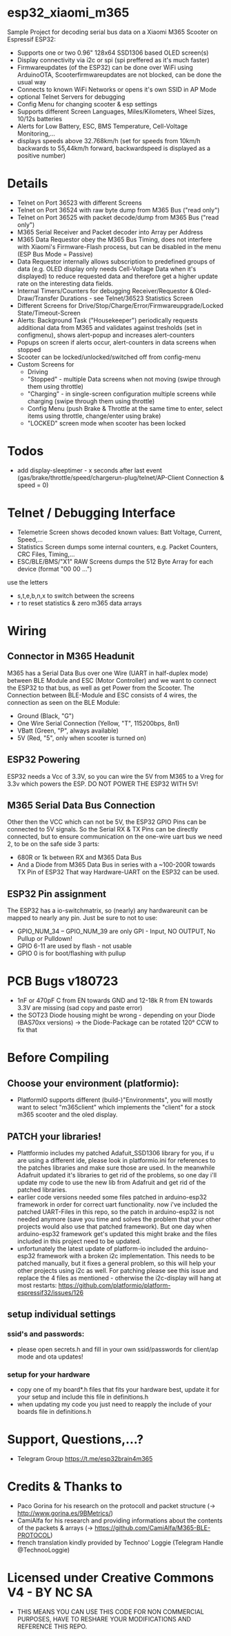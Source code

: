 ﻿# esp32_xiaomi_m365
Sample Project for decoding serial bus data on a Xiaomi M365 Scooter on Espressif ESP32:
- Supports one or two 0.96" 128x64 SSD1306 based OLED screen(s)
- Display connectivity via i2c or spi (spi preffered as it's much faster)
- Firmwareupdates (of the ESP32) can be done over WiFi using ArduinoOTA, Scooterfirmwareupdates are not blocked, can be done the usual way
- Connects to known WiFi Networks or opens it's own SSID in AP Mode
- optional Telnet Servers for debugging
- Config Menu for changing scooter & esp settings
- Supports different Screen Languages, Miles/Kilometers, Wheel Sizes, 10/12s batteries
- Alerts for Low Battery, ESC, BMS Temperature, Cell-Voltage Monitoring,...
- displays speeds above 32.768km/h (set for speeds from 10km/h backwards to 55,44km/h forward, backwardspeed is displayed as a positive number)

# Details
- Telnet on Port 36523 with different Screens
- Telnet on Port 36524 with raw byte dump from M365 Bus ("read only")
- Telnet on Port 36525 with packet decode/dump from M365 Bus ("read only")
- M365 Serial Receiver and Packet decoder into Array per Address
- M365 Data Requestor obey the M365 Bus Timing, does not interfere with Xiaomi's Firmware-Flash process, but can be disabled in the menu (ESP Bus Mode = Passive)
- Data Requestor internally allows subscription to predefined groups of data (e.g. OLED display only needs Cell-Voltage Data when it's displayed) to reduce requested data and therefore get a higher update rate on the interesting data fields.
- Internal Timers/Counters for debugging Receiver/Requestor & Oled-Draw/Transfer Durations - see Telnet/36523 Statistics Screen
- Different Screens for Drive/Stop/Charge/Error/Firmwareupgrade/Locked State/Timeout-Screen
- Alerts: Background Task ("Housekeeper") periodically requests additional data from M365 and validates against tresholds (set in configmenu), shows alert-popup and increases alert-counters
- Popups on screen if alerts occur, alert-counters in data screens when stopped
- Scooter can be locked/unlocked/switched off from config-menu
- Custom Screens for
	- Driving
	- "Stopped" - multiple Data screens when not moving (swipe through them using throttle)
	- "Charging" - in single-screen configuration multiple screens while charging (swipe through them using throttle)
	- Config Menu (push Brake & Throttle at the same time to enter, select items using throttle, change/enter using brake)
 	- "LOCKED" screen mode when scooter has been locked

# Todos
 - add display-sleeptimer - x seconds after last event (gas/brake/throttle/speed/chargerun-plug/telnet/AP-Client Connection & speed = 0)

# Telnet / Debugging Interface
 - Telemetrie Screen shows decoded known values: Batt Voltage, Current, Speed,... 
 - Statistics Screen dumps some internal counters, e.g. Packet Counters, CRC Files, Timing,...
 - ESC/BLE/BMS/"X1" RAW Screens dumps the 512 Byte Array for each device (format "00 00 ...")

 use the letters
  - s,t,e,b,n,x to switch between the screens
  - r to reset statistics & zero m365 data arrays

# Wiring
## Connector in M365 Headunit
M365 has a Serial Data Bus over one Wire (UART in half-duplex mode) between BLE Module and ESC (Motor Controller) and we want to connect the ESP32 to that bus, as well as get Power from the Scooter.
The Connection between BLE-Module and ESC consists of 4 wires, the connection as seen on the BLE Module:
- Ground  (Black, "G")
- One Wire Serial Connection (Yellow, "T", 115200bps, 8n1)
- VBatt (Green, "P", always available)
- 5V (Red, "5", only when scooter is turned on)

## ESP32 Powering
ESP32 needs a Vcc of 3.3V, so you can wire the 5V from M365 to a Vreg for 3.3v which powers the ESP. DO NOT POWER THE ESP32 WITH 5V!

## M365 Serial Data Bus Connection

Other then the VCC which can not be 5V, the ESP32 GPIO Pins can be connected to 5V signals.
So the Serial RX & TX Pins can be directly connected, but to ensure communication on the one-wire uart bus we need 2, to be on the safe side 3 parts:
 - 680R or 1k between RX and M365 Data Bus
 - And a Diode from M365 Data Bus in series with a ~100-200R towards TX Pin of  ESP32
That way Hardware-UART on the ESP32 can be used.

## ESP32 Pin assignment

The ESP32 has a io-switchmatrix, so (nearly) any hardwareunit can be mapped to nearly any pin.
Just be sure to not to use:
 - GPIO_NUM_34 – GPIO_NUM_39 are only GPI - Input, NO OUTPUT, No Pullup or Pulldown!
 - GPIO 6-11 are used by flash - not usable
 - GPIO 0 is for boot/flashing with pullup

# PCB Bugs v180723
 - 1nF or 470pF C from EN towards GND and 12-18k R from EN towards 3.3V are missing (sad copy and paste error)
 - the SOT23 Diode housing might be wrong - depending on your Diode (BAS70xx versions) -> the Diode-Package can be rotated 120° CCW to fix that

# Before Compiling

## Choose your environment  (platformio):
  - PlatformIO supports different (build-)"Environments", you will mostly want to select "m365client" which implements the "client" for a stock m365 scooter and the oled display.
## PATCH your libraries!
  - Plattformio includes my patched Adafuit_SSD1306 library for you, if u are using a different ide, please look in platformio.ini for references to the patches libraries and make sure those are used. In the meanwhile Adafruit updated it's libraries to get rid of the problems, so one day i'll update my code to use the new lib from Adafruit and get rid of the patched libraries.
  - earlier code versions needed some files patched in arduino-esp32 framework in order for correct uart functionality. now i've included the patched UART-Files in this repo, so the patch in arduino-esp32 is not needed anymore (save you time and solves the problem that your other projects would also use that patched framework). But one day when arduino-esp32 framework get's updated this might brake and the files included in this project need to be updated.
  - unfortunately the latest update of platform-io included the arduino-esp32 framework with a broken i2c implementation. This needs to be patched manually, but it fixes a general problem, so this will help your other projects using i2c as well. For patching please see this issue and replace the 4 files as mentioned - otherwise the i2c-display will hang at most restarts: https://github.com/platformio/platform-espressif32/issues/126

## setup individual settings
### ssid's and passwords:
 - please open secrets.h and fill in your own ssid/passwords for client/ap mode and ota updates!
### setup for your hardware
 - copy one of my board*.h files that fits your hardware best, update it for your setup and include this file in definitions.h
 - when updating my code you just need to reapply the include of your boards file in definitions.h

# Support, Questions,...?
 - Telegram Group https://t.me/esp32brain4m365

# Credits & Thanks to
 - Paco Gorina for his research on the protocoll and packet structure (-> http://www.gorina.es/9BMetrics/)
 - CamiAlfa for his research and providing informations about the contents of the packets & arrays (-> https://github.com/CamiAlfa/M365-BLE-PROTOCOL)
 - french translation kindly provided by Technoo' Loggie (Telegram Handle @TechnooLoggie)

# Licensed under Creative Commons V4 - BY NC SA
 - THIS MEANS YOU CAN USE THIS CODE FOR NON COMMERCIAL PURPOSES, HAVE TO RESHARE YOUR MODIFICATIONS AND REFERENCE THIS REPO.